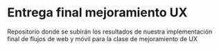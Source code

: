 # Entrega final mejoramiento UX
Repositorio donde se subirán los resultados de nuestra implementación final de flujos de web y móvil para la clase de mejoramiento de UX
